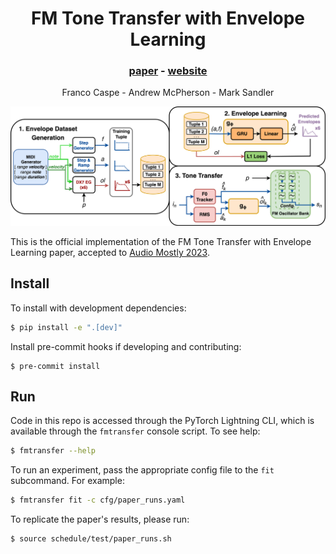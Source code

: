 <h1 align="center">FM Tone Transfer with Envelope Learning</h1>
<div align="center">
<h3>
    <a href="https://fcaspe.github.io/assets/pdf/learned_envelopes.pdf" target="_blank">paper</a> - <a href="https://fcaspe.github.io/fmtransfer" target="_blank">website</a>
</h3>
    <p>
    Franco Caspe - Andrew McPherson - Mark Sandler
    </p>
</div>

<center>
<img src="img/method.png"">
</center>

This is the official implementation of the FM Tone Transfer with Envelope Learning paper, accepted to [Audio Mostly 2023](https://audiomostly.com/2023/).

## Install

To install with development dependencies:

```bash
$ pip install -e ".[dev]"
```

Install pre-commit hooks if developing and contributing:

```bach
$ pre-commit install
```

## Run

Code in this repo is accessed through the PyTorch Lightning CLI, which is available through the `fmtransfer` console script. To see help:

```bash
$ fmtransfer --help
```

To run an experiment, pass the appropriate config file to the `fit` subcommand. For example:

```bash
$ fmtransfer fit -c cfg/paper_runs.yaml
```

To replicate the paper's results, please run:

```bash
$ source schedule/test/paper_runs.sh
```


